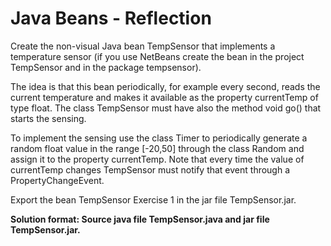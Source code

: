 # Java Beans - Reflection

Create the non-visual Java bean TempSensor that implements a temperature sensor (if you use NetBeans create the bean in the project TempSensor and in the package tempsensor). 

The idea is that this bean periodically, for example every second, reads the current temperature and makes it available as the property currentTemp of type float. 
The class TempSensor must have also the method void go() that starts the sensing. 

To implement the sensing use the class Timer to periodically generate a random float value in the range [-20,50] through the class Random and assign it to the property currentTemp. 
Note that every time the value of currentTemp changes TempSensor must notify that event through a PropertyChangeEvent. 

Export the bean TempSensor Exercise 1 in the jar file TempSensor.jar.

__Solution format: Source java file TempSensor.java and jar file TempSensor.jar.__